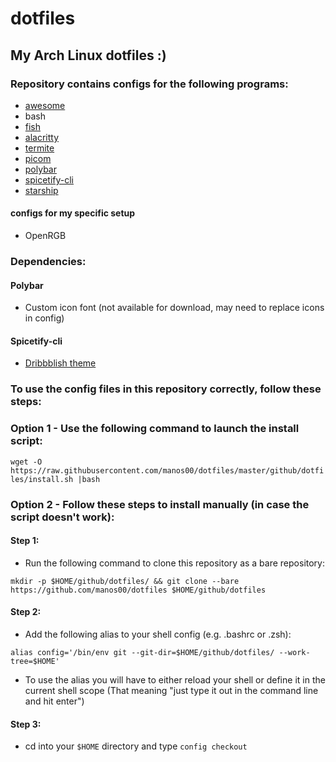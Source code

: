 # dotfiles
## My Arch Linux dotfiles :)
### Repository contains configs for the following programs:
- [awesome](https://awesomewm.org/)
- bash
- [fish](https://github.com/fish-shell/fish-shell)
- [alacritty](https://github.com/alacritty/alacritty)
- [termite](https://github.com/thestinger/termite/)
- [picom](https://github.com/yshui/picom)
- [polybar](https://github.com/polybar/polybar)
- [spicetify-cli](https://github.com/khanhas/spicetify-cli)
- [starship](https://github.com/starship/starship)
#### configs for my specific setup
- OpenRGB
### Dependencies:
#### Polybar
- Custom icon font (not available for download, may need to replace icons in config)
#### Spicetify-cli
- [Dribbblish theme](https://github.com/morpheusthewhite/spicetify-themes/tree/master/Dribbblish)
### To use the config files in this repository correctly, follow these steps:
### Option 1 - Use the following command to launch the install script:
``wget -O https://raw.githubusercontent.com/manos00/dotfiles/master/github/dotfiles/install.sh |bash``
### Option 2 - Follow these steps to install manually (in case the script doesn't work):
#### Step 1:
- Run the following command to clone this repository as a bare repository:

``mkdir -p $HOME/github/dotfiles/ && git clone --bare https://github.com/manos00/dotfiles $HOME/github/dotfiles``
#### Step 2:
- Add the following alias to your shell config (e.g. .bashrc or .zsh):

``alias config='/bin/env git --git-dir=$HOME/github/dotfiles/ --work-tree=$HOME'``
- To use the alias you will have to either reload your shell or define it in the current shell scope (That meaning "just type it out in the command line and hit enter")
#### Step 3:
- cd into your ``$HOME`` directory and type ``config checkout``
